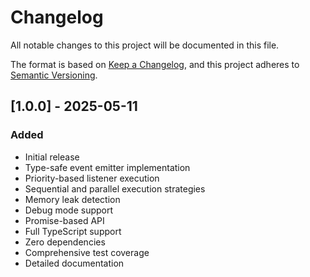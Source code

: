 # Changelog

All notable changes to this project will be documented in this file.

The format is based on [Keep a Changelog](https://keepachangelog.com/en/1.0.0/),
and this project adheres to [Semantic Versioning](https://semver.org/spec/v2.0.0.html).

## [1.0.0] - 2025-05-11

### Added
- Initial release
- Type-safe event emitter implementation
- Priority-based listener execution
- Sequential and parallel execution strategies
- Memory leak detection
- Debug mode support
- Promise-based API
- Full TypeScript support
- Zero dependencies
- Comprehensive test coverage
- Detailed documentation 